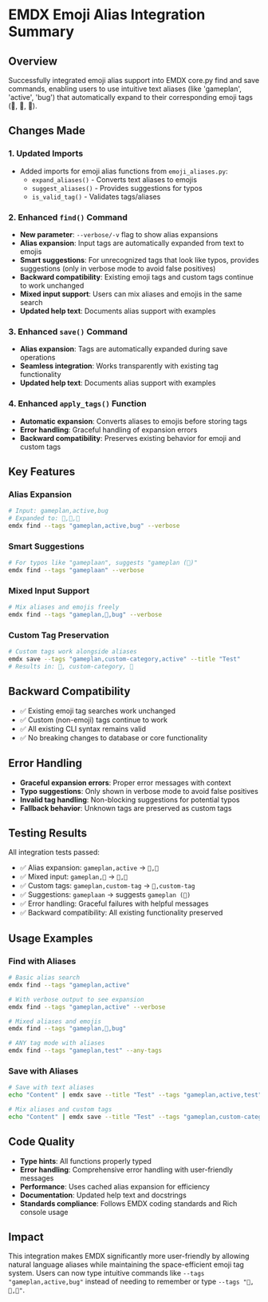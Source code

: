 # EMDX Emoji Alias Integration Summary

## Overview

Successfully integrated emoji alias support into EMDX core.py find and save commands, enabling users to use intuitive text aliases (like 'gameplan', 'active', 'bug') that automatically expand to their corresponding emoji tags (🎯, 🚀, 🐛).

## Changes Made

### 1. Updated Imports
- Added imports for emoji alias functions from `emoji_aliases.py`:
  - `expand_aliases()` - Converts text aliases to emojis
  - `suggest_aliases()` - Provides suggestions for typos
  - `is_valid_tag()` - Validates tags/aliases

### 2. Enhanced `find()` Command
- **New parameter**: `--verbose/-v` flag to show alias expansions
- **Alias expansion**: Input tags are automatically expanded from text to emojis
- **Smart suggestions**: For unrecognized tags that look like typos, provides suggestions (only in verbose mode to avoid false positives)
- **Backward compatibility**: Existing emoji tags and custom tags continue to work unchanged
- **Mixed input support**: Users can mix aliases and emojis in the same search
- **Updated help text**: Documents alias support with examples

### 3. Enhanced `save()` Command  
- **Alias expansion**: Tags are automatically expanded during save operations
- **Seamless integration**: Works transparently with existing tag functionality
- **Updated help text**: Documents alias support with examples

### 4. Enhanced `apply_tags()` Function
- **Automatic expansion**: Converts aliases to emojis before storing tags
- **Error handling**: Graceful handling of expansion errors
- **Backward compatibility**: Preserves existing behavior for emoji and custom tags

## Key Features

### Alias Expansion
```bash
# Input: gameplan,active,bug
# Expanded to: 🎯,🚀,🐛
emdx find --tags "gameplan,active,bug" --verbose
```

### Smart Suggestions
```bash
# For typos like "gameplaan", suggests "gameplan (🎯)"
emdx find --tags "gameplaan" --verbose
```

### Mixed Input Support
```bash
# Mix aliases and emojis freely
emdx find --tags "gameplan,🚀,bug" --verbose
```

### Custom Tag Preservation
```bash
# Custom tags work alongside aliases
emdx save --tags "gameplan,custom-category,active" --title "Test"
# Results in: 🎯, custom-category, 🚀
```

## Backward Compatibility

- ✅ Existing emoji tag searches work unchanged
- ✅ Custom (non-emoji) tags continue to work
- ✅ All existing CLI syntax remains valid
- ✅ No breaking changes to database or core functionality

## Error Handling

- **Graceful expansion errors**: Proper error messages with context
- **Typo suggestions**: Only shown in verbose mode to avoid false positives
- **Invalid tag handling**: Non-blocking suggestions for potential typos
- **Fallback behavior**: Unknown tags are preserved as custom tags

## Testing Results

All integration tests passed:
- ✅ Alias expansion: `gameplan,active` → `🎯,🚀`
- ✅ Mixed input: `gameplan,🚀` → `🎯,🚀`
- ✅ Custom tags: `gameplan,custom-tag` → `🎯,custom-tag`
- ✅ Suggestions: `gameplaan` → suggests `gameplan (🎯)`
- ✅ Error handling: Graceful failures with helpful messages
- ✅ Backward compatibility: All existing functionality preserved

## Usage Examples

### Find with Aliases
```bash
# Basic alias search
emdx find --tags "gameplan,active"

# With verbose output to see expansion
emdx find --tags "gameplan,active" --verbose

# Mixed aliases and emojis
emdx find --tags "gameplan,🚀,bug"

# ANY tag mode with aliases
emdx find --tags "gameplan,test" --any-tags
```

### Save with Aliases
```bash
# Save with text aliases
echo "Content" | emdx save --title "Test" --tags "gameplan,active,test"

# Mix aliases and custom tags
echo "Content" | emdx save --title "Test" --tags "gameplan,custom-category"
```

## Code Quality

- **Type hints**: All functions properly typed
- **Error handling**: Comprehensive error handling with user-friendly messages
- **Performance**: Uses cached alias expansion for efficiency
- **Documentation**: Updated help text and docstrings
- **Standards compliance**: Follows EMDX coding standards and Rich console usage

## Impact

This integration makes EMDX significantly more user-friendly by allowing natural language aliases while maintaining the space-efficient emoji tag system. Users can now type intuitive commands like `--tags "gameplan,active,bug"` instead of needing to remember or type `--tags "🎯,🚀,🐛"`.